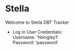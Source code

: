 <h1>Stella</h1>

Welcome to Stella DBT Tracker

- Log in
  User Credentials: <br>
  Username: 'hbingley1'<br>
  Password: 'password'<br>
